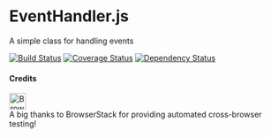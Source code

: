 # EventHandler.js
A simple class for handling events

[![Build Status](https://travis-ci.org/murrayju/EventHandler.js.svg?branch=master)](https://travis-ci.org/murrayju/EventHandler.js)
[![Coverage Status](https://coveralls.io/repos/murrayju/EventHandler.js/badge.svg)](https://coveralls.io/r/murrayju/EventHandler.js)
[![Dependency Status](https://david-dm.org/murrayju/EventHandler.js.svg)](https://david-dm.org/murrayju/EventHandler.js)

#### Credits
<a href="https://www.browserstack.com/automate/"><img alt="BrowserStack" src="http://www.xml2selenium.com/wp-content/uploads/2014/01/BrowserStackLogo.png" height="30px"/></a><br/>
A big thanks to BrowserStack for providing automated cross-browser testing!

